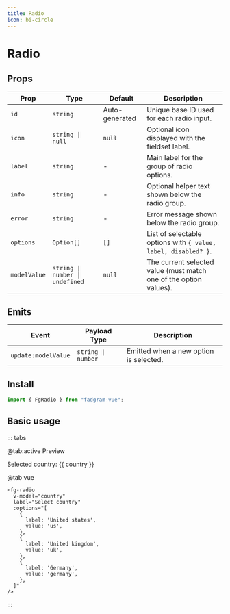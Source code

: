 ```yaml
---
title: Radio
icon: bi-circle
---
```


<script setup lang="ts">
    import { ref } from 'vue';
    const country = ref('');
    const options = ref([
      {
        label: 'United states',
        value: 'us',
      },
      {
        label: 'United kingdom',
        value: 'uk',
      },
      {
        label: 'Germany',
        value: 'germany',
      }
    ]);
</script>

# Radio

## Props

| Prop         | Type                            | Default        | Description                                                       |
| ------------ | ------------------------------- | -------------- | ----------------------------------------------------------------- |
| `id`         | `string`                        | Auto-generated | Unique base ID used for each radio input.                         |
| `icon`       | `string \| null`                | `null`         | Optional icon displayed with the fieldset label.                  |
| `label`      | `string`                        | -              | Main label for the group of radio options.                        |
| `info`       | `string`                        | -              | Optional helper text shown below the radio group.                 |
| `error`      | `string`                        | -              | Error message shown below the radio group.                        |
| `options`    | `Option[]`                      | `[]`           | List of selectable options with `{ value, label, disabled? }`.    |
| `modelValue` | `string \| number \| undefined` | `null`         | The current selected value (must match one of the option values). |

## Emits

| Event               | Payload Type       | Description                            |
| ------------------- | ------------------ | -------------------------------------- |
| `update:modelValue` | `string \| number` | Emitted when a new option is selected. |

## Install

```ts
import { FgRadio } from "fadgram-vue";
```

## Basic usage

::: tabs

@tab:active Preview

<fg-radio v-model="country" label="Select country" :options="options"/>
Selected country: {{ country }}

@tab vue

```vue
<fg-radio
  v-model="country"
  label="Select country"
  :options="[
    {
      label: 'United states',
      value: 'us',
    },
    {
      label: 'United kingdom',
      value: 'uk',
    },
    {
      label: 'Germany',
      value: 'germany',
    },
  ]"
/>
```

:::
